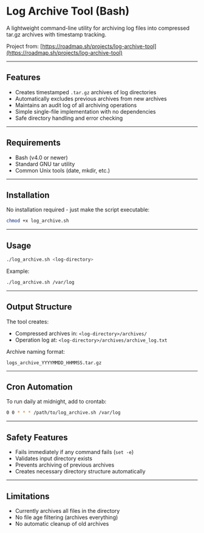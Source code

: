 # Log Archive Tool (Bash)

A lightweight command-line utility for archiving log files into compressed tar.gz archives with timestamp tracking.

Project from: [https://roadmap.sh/projects/log-archive-tool](https://roadmap.sh/projects/log-archive-tool)

---
## Features

- Creates timestamped `.tar.gz` archives of log directories
- Automatically excludes previous archives from new archives
- Maintains an audit log of all archiving operations
- Simple single-file implementation with no dependencies
- Safe directory handling and error checking

---
## Requirements

- Bash (v4.0 or newer)
- Standard GNU tar utility
- Common Unix tools (date, mkdir, etc.)

---
## Installation

No installation required - just make the script executable:

```bash
chmod +x log_archive.sh
```

---
## Usage

```bash
./log_archive.sh <log-directory>
```

Example:
```bash
./log_archive.sh /var/log
```

---
## Output Structure

The tool creates:
- Compressed archives in: `<log-directory>/archives/`
- Operation log at: `<log-directory>/archives/archive_log.txt`

Archive naming format:
```
logs_archive_YYYYMMDD_HHMMSS.tar.gz
```

---
## Cron Automation

To run daily at midnight, add to crontab:
```bash
0 0 * * * /path/to/log_archive.sh /var/log
```

---
## Safety Features

- Fails immediately if any command fails (`set -e`)
- Validates input directory exists
- Prevents archiving of previous archives
- Creates necessary directory structure automatically

---
## Limitations

- Currently archives all files in the directory
- No file age filtering (archives everything)
- No automatic cleanup of old archives

